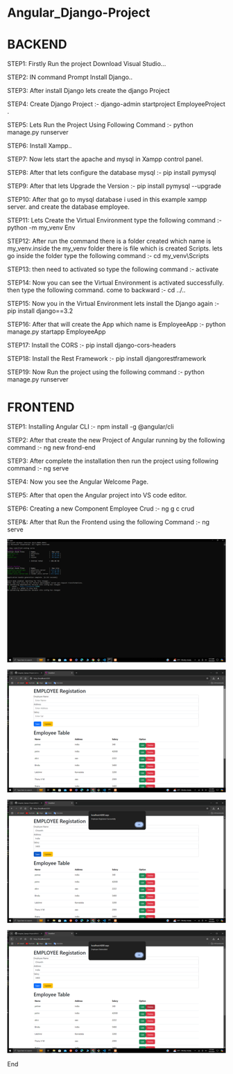 # Angular_Django-Project

# BACKEND
STEP1: Firstly Run the project Download Visual Studio...



STEP2: IN command Prompt Install Django..




STEP3: After install Django lets create the django Project




STEP4: Create Django Project  :-
       django-admin startproject EmployeeProject .



       
STEP5: Lets Run the Project Using Following Command  :-
       python manage.py runserver



       
STEP6: Install Xampp..




STEP7: Now lets start the apache and mysql in Xampp control panel.




STEP8: After that lets configure the database mysql  :-
     pip install pymysql



     
STEP9: After that lets Upgrade the Version  :-
       pip install pymysql --upgrade



       
STEP10: After that go to mysql database i used in this example xampp server. and create the database employee.




STEP11: Lets Create the Virtual Environment type the following command   :-
        python -m my_venv Env



        
STEP12: After run the command there is a folder created which name is my_venv.inside the my_venv folder there is file which is created Scripts. lets go inside the folder type the following command    :-
        cd my_venv\Scripts



        
STEP13: then need to activated so type the following command    :-
     activate



     
STEP14: Now you can see the Virtual Environment is activated successfully. then type the following command. come to backward   :-
        cd ../..



        
STEP15: Now you in the Virtual Environment lets install the Django again   :-
        pip install django==3.2



        
STEP16: After that will create the App which name is EmployeeApp    :-
        python manage.py startapp EmployeeApp



        
STEP17: Install the CORS    :-
        pip install django-cors-headers



        
STEP18: Install the Rest Framework    :-
        pip install djangorestframework



        
STEP19: Now Run the project using the following command    :-
     python manage.py runserver


# FRONTEND
STEP1: Installing Angular CLI   :-
       npm install -g @angular/cli



       
STEP2: After that create the new Project of Angular running by the following command    :-
       ng new frond-end



       
STEP3: After complete the installation then run the project using following command    :-
       ng serve



       
STEP4: Now you see the Angular Welcome Page.




STEP5: After that open the Angular project into VS code editor.




STEP6: Creating a new Component Employee Crud    :-
       ng g c crud



       
STEP&: After that Run the Frontend using the following Command     :-
        ng serve


![img alt](https://github.com/Thannnuuuu/Angular_Django-Project/blob/main/employee%20front.PNG?raw=true)  



![img alt](https://github.com/Thannnuuuu/Angular_Django-Project/blob/main/employe%20registerform.PNG?raw=true)



![mg alt](https://github.com/Thannnuuuu/Angular_Django-Project/blob/main/employe%20save.PNG?raw=true)



![img alt](https://github.com/Thannnuuuu/Angular_Django-Project/blob/main/employee%20deleted.PNG?raw=true)






End
